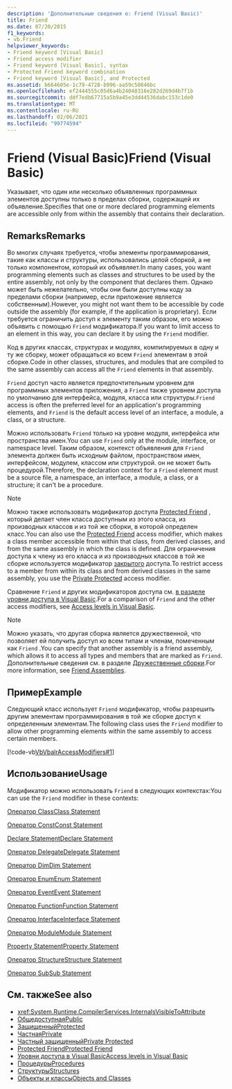 ```yaml
---
description: 'Дополнительные сведения о: Friend (Visual Basic)'
title: Friend
ms.date: 07/20/2015
f1_keywords:
- vb.Friend
helpviewer_keywords:
- Friend keyword [Visual Basic]
- Friend access modifier
- Friend keyword [Visual Basic], syntax
- Protected Friend keyword combination
- Friend keyword [Visual Basic], and Protected
ms.assetid: b664605e-1c79-4728-b996-aa59c50846bc
ms.openlocfilehash: ef2444555c05d6a4b24048316e282d269d4b7f1b
ms.sourcegitcommit: ddf7edb67715a5b9a45e3dd44536dabc153c1de0
ms.translationtype: MT
ms.contentlocale: ru-RU
ms.lasthandoff: 02/06/2021
ms.locfileid: "99774594"
---
```

# <a name="friend-visual-basic"></a><span data-ttu-id="c0657-103">Friend (Visual Basic)</span><span class="sxs-lookup"><span data-stu-id="c0657-103">Friend (Visual Basic)</span></span>

<span data-ttu-id="c0657-104">Указывает, что один или несколько объявленных программных элементов доступны только в пределах сборки, содержащей их объявление.</span><span class="sxs-lookup"><span data-stu-id="c0657-104">Specifies that one or more declared programming elements are accessible only from within the assembly that contains their declaration.</span></span>  
  
## <a name="remarks"></a><span data-ttu-id="c0657-105">Remarks</span><span class="sxs-lookup"><span data-stu-id="c0657-105">Remarks</span></span>  

 <span data-ttu-id="c0657-106">Во многих случаях требуется, чтобы элементы программирования, такие как классы и структуры, использовались целой сборкой, а не только компонентом, который их объявляет.</span><span class="sxs-lookup"><span data-stu-id="c0657-106">In many cases, you want programming elements such as classes and structures to be used by the entire assembly, not only by the component that declares them.</span></span> <span data-ttu-id="c0657-107">Однако может быть нежелательно, чтобы они были доступны коду за пределами сборки (например, если приложение является собственным).</span><span class="sxs-lookup"><span data-stu-id="c0657-107">However, you might not want them to be accessible by code outside the assembly (for example, if the application is proprietary).</span></span> <span data-ttu-id="c0657-108">Если требуется ограничить доступ к элементу таким образом, его можно объявить с помощью `Friend` модификатора.</span><span class="sxs-lookup"><span data-stu-id="c0657-108">If you want to limit access to an element in this way, you can declare it by using the `Friend` modifier.</span></span>  
  
 <span data-ttu-id="c0657-109">Код в других классах, структурах и модулях, компилируемых в одну и ту же сборку, может обращаться ко всем `Friend` элементам в этой сборке.</span><span class="sxs-lookup"><span data-stu-id="c0657-109">Code in other classes, structures, and modules that are compiled to the same assembly can access all the `Friend` elements in that assembly.</span></span>  
  
 <span data-ttu-id="c0657-110">`Friend` доступ часто является предпочтительным уровнем для программных элементов приложения, а `Friend` также уровнем доступа по умолчанию для интерфейса, модуля, класса или структуры.</span><span class="sxs-lookup"><span data-stu-id="c0657-110">`Friend` access is often the preferred level for an application's programming elements, and `Friend` is the default access level of an interface, a module, a class, or a structure.</span></span>  
  
 <span data-ttu-id="c0657-111">Можно использовать `Friend` только на уровне модуля, интерфейса или пространства имен.</span><span class="sxs-lookup"><span data-stu-id="c0657-111">You can use `Friend` only at the module, interface, or namespace level.</span></span> <span data-ttu-id="c0657-112">Таким образом, контекст объявления для `Friend` элемента должен быть исходным файлом, пространством имен, интерфейсом, модулем, классом или структурой. он не может быть процедурой.</span><span class="sxs-lookup"><span data-stu-id="c0657-112">Therefore, the declaration context for a `Friend` element must be a source file, a namespace, an interface, a module, a class, or a structure; it can't be a procedure.</span></span>  

> [!NOTE]
> <span data-ttu-id="c0657-113">Можно также использовать модификатор доступа [Protected Friend](protected-friend.md) , который делает член класса доступным из этого класса, из производных классов и из той же сборки, в которой определен класс.</span><span class="sxs-lookup"><span data-stu-id="c0657-113">You can also use the [Protected Friend](protected-friend.md) access modifier, which makes a class member accessible from within that class, from derived classes, and from the same assembly in which the class is defined.</span></span> <span data-ttu-id="c0657-114">Для ограничения доступа к члену из его класса и из производных классов в той же сборке используется модификатор [закрытого](private-protected.md) доступа.</span><span class="sxs-lookup"><span data-stu-id="c0657-114">To restrict access to a member from within its class and from derived classes in the same assembly, you use the [Private Protected](private-protected.md) access modifier.</span></span>

 <span data-ttu-id="c0657-115">Сравнение `Friend` и других модификаторов доступа см. [в разделе уровни доступа в Visual Basic](../../programming-guide/language-features/declared-elements/access-levels.md).</span><span class="sxs-lookup"><span data-stu-id="c0657-115">For a comparison of `Friend` and the other access modifiers, see [Access levels in Visual Basic](../../programming-guide/language-features/declared-elements/access-levels.md).</span></span>  
  
> [!NOTE]
> <span data-ttu-id="c0657-116">Можно указать, что другая сборка является дружественной, что позволяет ей получить доступ ко всем типам и членам, помеченным как `Friend` .</span><span class="sxs-lookup"><span data-stu-id="c0657-116">You can specify that another assembly is a friend assembly, which allows it to access all types and members that are marked as `Friend`.</span></span> <span data-ttu-id="c0657-117">Дополнительные сведения см. в разделе [Дружественные сборки](../../../standard/assembly/friend.md).</span><span class="sxs-lookup"><span data-stu-id="c0657-117">For more information, see [Friend Assemblies](../../../standard/assembly/friend.md).</span></span>

## <a name="example"></a><span data-ttu-id="c0657-118">Пример</span><span class="sxs-lookup"><span data-stu-id="c0657-118">Example</span></span>  

 <span data-ttu-id="c0657-119">Следующий класс использует `Friend` модификатор, чтобы разрешить другим элементам программирования в той же сборке доступ к определенным элементам.</span><span class="sxs-lookup"><span data-stu-id="c0657-119">The following class uses the `Friend` modifier to allow other programming elements within the same assembly to access certain members.</span></span>  
  
 [!code-vb[VbVbalrAccessModifiers#1](~/samples/snippets/visualbasic/VS_Snippets_VBCSharp/vbvbalraccessmodifiers/vb/class1.vb#1)]  
  
## <a name="usage"></a><span data-ttu-id="c0657-120">Использование</span><span class="sxs-lookup"><span data-stu-id="c0657-120">Usage</span></span>  

 <span data-ttu-id="c0657-121">Модификатор можно использовать `Friend` в следующих контекстах:</span><span class="sxs-lookup"><span data-stu-id="c0657-121">You can use the `Friend` modifier in these contexts:</span></span>  
  
 [<span data-ttu-id="c0657-122">Оператор Class</span><span class="sxs-lookup"><span data-stu-id="c0657-122">Class Statement</span></span>](../statements/class-statement.md)  
  
 [<span data-ttu-id="c0657-123">Оператор Const</span><span class="sxs-lookup"><span data-stu-id="c0657-123">Const Statement</span></span>](../statements/const-statement.md)  
  
 [<span data-ttu-id="c0657-124">Declare Statement</span><span class="sxs-lookup"><span data-stu-id="c0657-124">Declare Statement</span></span>](../statements/declare-statement.md)  
  
 [<span data-ttu-id="c0657-125">Оператор Delegate</span><span class="sxs-lookup"><span data-stu-id="c0657-125">Delegate Statement</span></span>](../statements/delegate-statement.md)  
  
 [<span data-ttu-id="c0657-126">Оператор Dim</span><span class="sxs-lookup"><span data-stu-id="c0657-126">Dim Statement</span></span>](../statements/dim-statement.md)  
  
 [<span data-ttu-id="c0657-127">Оператор Enum</span><span class="sxs-lookup"><span data-stu-id="c0657-127">Enum Statement</span></span>](../statements/enum-statement.md)  
  
 [<span data-ttu-id="c0657-128">Оператор Event</span><span class="sxs-lookup"><span data-stu-id="c0657-128">Event Statement</span></span>](../statements/event-statement.md)  
  
 [<span data-ttu-id="c0657-129">Оператор Function</span><span class="sxs-lookup"><span data-stu-id="c0657-129">Function Statement</span></span>](../statements/function-statement.md)  
  
 [<span data-ttu-id="c0657-130">Оператор Interface</span><span class="sxs-lookup"><span data-stu-id="c0657-130">Interface Statement</span></span>](../statements/interface-statement.md)  
  
 [<span data-ttu-id="c0657-131">Оператор Module</span><span class="sxs-lookup"><span data-stu-id="c0657-131">Module Statement</span></span>](../statements/module-statement.md)  
  
 [<span data-ttu-id="c0657-132">Property Statement</span><span class="sxs-lookup"><span data-stu-id="c0657-132">Property Statement</span></span>](../statements/property-statement.md)  
  
 [<span data-ttu-id="c0657-133">Оператор Structure</span><span class="sxs-lookup"><span data-stu-id="c0657-133">Structure Statement</span></span>](../statements/structure-statement.md)  
  
 [<span data-ttu-id="c0657-134">Оператор Sub</span><span class="sxs-lookup"><span data-stu-id="c0657-134">Sub Statement</span></span>](../statements/sub-statement.md)  
  
## <a name="see-also"></a><span data-ttu-id="c0657-135">См. также</span><span class="sxs-lookup"><span data-stu-id="c0657-135">See also</span></span>

- <xref:System.Runtime.CompilerServices.InternalsVisibleToAttribute>
- [<span data-ttu-id="c0657-136">Общедоступная</span><span class="sxs-lookup"><span data-stu-id="c0657-136">Public</span></span>](public.md)
- [<span data-ttu-id="c0657-137">Защищенный</span><span class="sxs-lookup"><span data-stu-id="c0657-137">Protected</span></span>](protected.md)
- [<span data-ttu-id="c0657-138">Частная</span><span class="sxs-lookup"><span data-stu-id="c0657-138">Private</span></span>](private.md)
- [<span data-ttu-id="c0657-139">Частный защищенный</span><span class="sxs-lookup"><span data-stu-id="c0657-139">Private Protected</span></span>](./private-protected.md)
- [<span data-ttu-id="c0657-140">Protected Friend</span><span class="sxs-lookup"><span data-stu-id="c0657-140">Protected Friend</span></span>](./protected-friend.md)
- [<span data-ttu-id="c0657-141">Уровни доступа в Visual Basic</span><span class="sxs-lookup"><span data-stu-id="c0657-141">Access levels in Visual Basic</span></span>](../../programming-guide/language-features/declared-elements/access-levels.md)
- [<span data-ttu-id="c0657-142">Процедуры</span><span class="sxs-lookup"><span data-stu-id="c0657-142">Procedures</span></span>](../../programming-guide/language-features/procedures/index.md)
- [<span data-ttu-id="c0657-143">Структуры</span><span class="sxs-lookup"><span data-stu-id="c0657-143">Structures</span></span>](../../programming-guide/language-features/data-types/structures.md)
- [<span data-ttu-id="c0657-144">Объекты и классы</span><span class="sxs-lookup"><span data-stu-id="c0657-144">Objects and Classes</span></span>](../../programming-guide/language-features/objects-and-classes/index.md)
